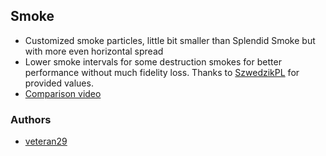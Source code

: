## Smoke

- Customized smoke particles, little bit smaller than Splendid Smoke but with more even horizontal spread
- Lower smoke intervals for some destruction smokes for better performance without much fidelity loss. Thanks to [SzwedzikPL](https://github.com/SzwedzikPL) for provided values.
- [Comparison video](https://cdn.discordapp.com/athavochments/409293587017367553/732049211390165124/splendid_smoke.mp4)

### Authors

- [veteran29](https://github.com/veteran29)

